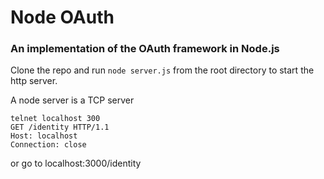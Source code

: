 # Node OAuth

### An implementation of the OAuth framework in Node.js

Clone the repo and run `node server.js` from the root directory to start the http server. 

A node server is a TCP server
```
telnet localhost 300
GET /identity HTTP/1.1
Host: localhost 
Connection: close
```
or go to localhost:3000/identity
